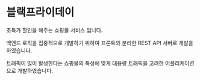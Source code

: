 # 블랙프라이데이
초특가 할인을 해주는 쇼핑몰 서비스 입니다.


백엔드 로직을 집중적으로 개발하기 위하여 프론트와 분리한 REST API 서버로 개발을 하였습니다.


트래픽이 많이 발생한다는 쇼핑몰의 특성에 맞게 대용량 트래픽을 고려한 어플리케이션으로 개발하였습니다.
